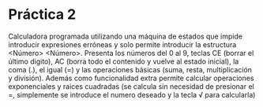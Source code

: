  # Práctica 2
Calculadora programada utilizando una máquina de estados que impide introducir expresiones erróneas y solo permite introducir la estructura <Número> <Operador> <Número>.
Presenta los números del 0 al 9, teclas CE (borrar el último digito), AC (borra todo el contenido y vuelve al estado inicial), la coma (.), el igual (=) y las operaciones básicas (suma, resta, multiplicación y división).
Además como funcionalidad extra permite calcular operaciones exponenciales y raices cuadradas (se calcula sin necesidad de presionar el =, simplemente se introduce el numero deseado y la tecla √ para calcularla)